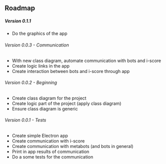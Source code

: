 
## Roadmap

##### Version 0.1.1
* Do the graphics of the app

###### Version 0.0.3 - Communication
* With new class diagram, automate communication with bots and i-score
* Create logic links in the app
* Create interaction between bots and i-score through app

###### Version 0.0.2 - Beginning
* Create class diagram for the project
* Create logic part of the project (apply class diagram)
* Ensure class diagram is generic

###### Version 0.0.1 - Tests
* Create simple Electron app
* Create communication with i-score
* Create communication with metabots (and bots in general)
* Print in app results of communication
* Do a some tests for the communication

